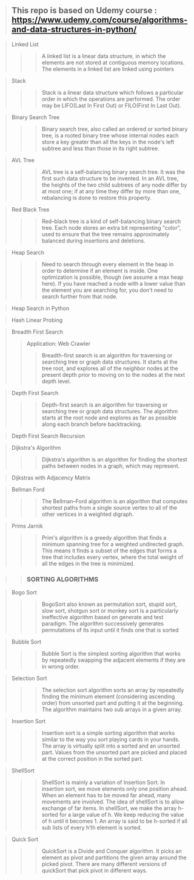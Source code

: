 
> ## This repo is based on Udemy course : https://www.udemy.com/course/algorithms-and-data-structures-in-python/


> Linked List
>>> A linked list is a linear data structure, in which the elements are not stored at contiguous memory locations. The elements in a linked list are linked using pointers

> Stack
> >>Stack is a linear data structure which follows a particular order in which the operations are performed. The order may be LIFO(Last In First Out) or FILO(First In Last Out).

> Binary Search Tree
> >> Binary search tree, also called an ordered or sorted binary tree, is a rooted binary tree whose internal nodes each store a key greater than all the keys in the node's left subtree and less than those in its right subtree.

> AVL Tree
> >> AVL tree is a self-balancing binary search tree. It was the first such data structure to be invented. In an AVL tree, the heights of the two child subtrees of any node differ by at most one; if at any time they differ by more than one, rebalancing is done to restore this property.

> Red Black Tree
> >>Red–black tree is a kind of self-balancing binary search tree. Each node stores an extra bit representing "color", used to ensure that the tree remains approximately balanced during insertions and deletions.

> Heap Search
> >> Need to search through every element in the heap in order to determine if an element is inside. One optimization is possible, though (we assume a max heap here). If you have reached a node with a lower value than the element you are searching for, you don't need to search further from that node.

> Heap Search in Python

> Hash Linear Probing
 
> Breadth First Search
>   > Application: Web Crawler
> >>Breadth-first search is an algorithm for traversing or searching tree or graph data structures. It starts at the tree root, and explores all of the neighbor nodes at the present depth prior to moving on to the nodes at the next depth level. 

> Depth First Search
> >> Depth-first search is an algorithm for traversing or searching tree or graph data structures. The algorithm starts at the root node and explores as far as possible along each branch before backtracking.

> Depth First Search Recursion

> Dijkstra's Algorithm
> >> Dijkstra's algorithm is an algorithm for finding the shortest paths between nodes in a graph, which may represent.

> Dijkstras with Adjacency Matrix

> Bellman Ford
> >> The Bellman–Ford algorithm is an algorithm that computes shortest paths from a single source vertex to all of the other vertices in a weighted digraph.
 
> Prims Jarnik
> >> Prim's algorithm is a greedy algorithm that finds a minimum spanning tree for a weighted undirected graph. This means it finds a subset of the edges that forms a tree that includes every vertex, where the total weight of all the edges in the tree is minimized.



> >### SORTING ALGORITHMS

> Bogo Sort
>>>BogoSort also known as permutation sort, stupid sort, slow sort, shotgun sort or monkey sort is a particularly
ineffective algorithm based on generate and test paradigm. The algorithm successively generates permutations of its
input until it finds one that is sorted

> Bubble Sort
>>> Bubble Sort is the simplest sorting algorithm that works by repeatedly swapping the adjacent elements if they are in wrong order.

> Selection Sort
>>> The selection sort algorithm sorts an array by repeatedly finding the minimum element (considering ascending order) from unsorted part and putting it at the beginning. The algorithm maintains two sub arrays in a given array.

> Insertion Sort
>>> Insertion sort is a simple sorting algorithm that works similar to the way you sort playing cards in your hands. The array is virtually split into a sorted and an unsorted part. Values from the unsorted part are picked and placed at the correct position in the sorted part.

> ShellSort
>>> ShellSort is mainly a variation of Insertion Sort. In insertion sort, we move elements only one position ahead. When an element has to be moved far ahead, many movements are involved. The idea of shellSort is to allow exchange of far items. In shellSort, we make the array h-sorted for a large value of h. We keep reducing the value of h until it becomes 1. An array is said to be h-sorted if all sub lists of every h’th element is sorted.

> Quick Sort
>>> QuickSort is a Divide and Conquer algorithm. It picks an element as pivot and partitions the given array around the picked pivot. There are many different versions of quickSort that pick pivot in different ways.








